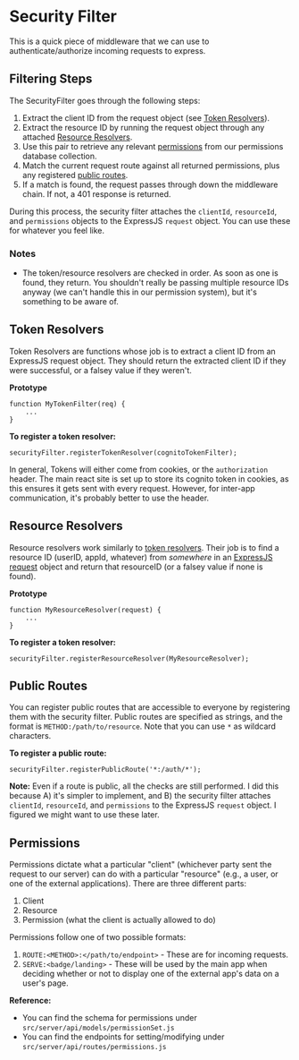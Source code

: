 # Security Filter
This is a quick piece of middleware that we can use to authenticate/authorize
incoming requests to express.

## Filtering Steps
The SecurityFilter goes through the following steps:

1. Extract the client ID from the request object (see
[Token Resolvers](#token-resolvers)).
2. Extract the resource ID by running the request object through any attached 
[Resource Resolvers](#resource-resolvers).
3. Use this pair to retrieve any relevant [permissions](#permissions) from our
permissions database collection.
4. Match the current request route against all returned permissions, plus any
registered [public routes](#public-routes).
5. If a match is found, the request passes through down the middleware chain.
If not, a 401 response is returned.

During this process, the security filter attaches the `clientId`, `resourceId`,
and `permissions` objects to the ExpressJS `request` object. You can use these
for whatever you feel like.

### Notes
- The token/resource resolvers are checked in order. As soon as one is found,
they return. You shouldn't really be passing multiple resource IDs anyway
(we can't handle this in our permission system), but it's something to be aware
of.

## Token Resolvers
Token Resolvers are functions whose job is to extract a client ID from an
ExpressJS request object. They should return the extracted client ID if they
were successful, or a falsey value if they weren't.

**Prototype**
```
function MyTokenFilter(req) {
    ...
}
```

**To register a token resolver:**
```
securityFilter.registerTokenResolver(cognitoTokenFilter);
```

In general, Tokens will either come from cookies, or the `authorization` header.
The main react site is set up to store its cognito token in cookies, as this
ensures it gets sent with every request. However, for inter-app communication,
it's probably better to use the header.

## Resource Resolvers
Resource resolvers work similarly to [token resolvers](#token-resolvers). Their
job is to find a resource ID (userID, appId, whatever) from _somewhere_ in an
[ExpressJS request](https://expressjs.com/en/4x/api.html#req) object and return
that resourceID (or a falsey value if none is found).

**Prototype**
```
function MyResourceResolver(request) {
    ...
}
```

**To register a token resolver:**
```
securityFilter.registerResourceResolver(MyResourceResolver);
```

## Public Routes
You can register public routes that are accessible to everyone by registering
them with the security filter. Public routes are specified as strings, and the
format is `METHOD:/path/to/resource`. Note that you can use `*` as wildcard
characters.

**To register a public route:**
```
securityFilter.registerPublicRoute('*:/auth/*');
```

**Note:** Even if a route is public, all the checks are still performed. I did
this because A) it's simpler to implement, and B) the security filter attaches
`clientId`, `resourceId`, and `permissions` to the ExpressJS `request` object.
I figured we might want to use these later.

## Permissions
Permissions dictate what a particular "client" (whichever party sent the
request to our server) can do with a particular "resource" (e.g., a user, or
one of the external applications). There are three different parts:

1. Client
2. Resource
3. Permission (what the client is actually allowed to do)

Permissions follow one of two possible formats:

1. `ROUTE:<METHOD>:</path/to/endpoint>` - These are for incoming requests.
2. `SERVE:<badge/landing>` - These will be used by the main app when deciding
whether or not to display one of the external app's data on a user's page.

**Reference:**
- You can find the schema for permissions under `src/server/api/models/permissionSet.js`
- You can find the endpoints for setting/modifying under `src/server/api/routes/permissions.js`